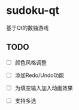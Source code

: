 # sudoku-qt



基于Qt的数独游戏



## TODO

- [ ] 颜色风格调整
- [ ] 添加Redo/Undo功能
- [ ] 为填空输入加入动画效果
- [ ] 支持多选

